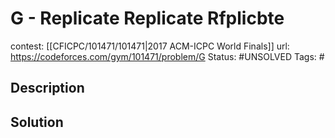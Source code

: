 # G - Replicate Replicate Rfplicbte

contest: [[CFICPC/101471/101471|2017 ACM-ICPC World Finals]]
url: https://codeforces.com/gym/101471/problem/G
Status: #UNSOLVED
Tags: #

## Description

## Solution

